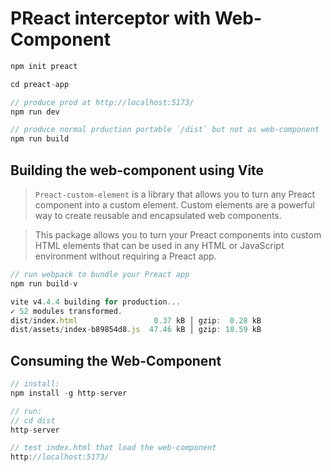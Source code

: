 # PReact interceptor with Web-Component

```js
npm init preact

cd preact-app

// produce prod at http://localhost:5173/
npm run dev

// produce normal prduction portable `/dist` but not as web-component
npm run build
```

## Building the web-component using Vite

> `Preact-custom-element` is a library that allows you to turn any Preact component into a custom element. Custom elements are a powerful way to create reusable and encapsulated web components.

> This package allows you to turn your Preact components into custom HTML elements that can be used in any HTML or JavaScript environment without requiring a Preact app.

```js
// run webpack to bundle your Preact app
npm run build-v

vite v4.4.4 building for production...
✓ 52 modules transformed.
dist/index.html                 0.37 kB │ gzip:  0.28 kB
dist/assets/index-b89854d8.js  47.46 kB │ gzip: 18.59 kB
```

## Consuming the Web-Component

```js
// install:
npm install -g http-server

// run:
// cd dist
http-server

// test index.html that load the web-component
http://localhost:5173/
```

